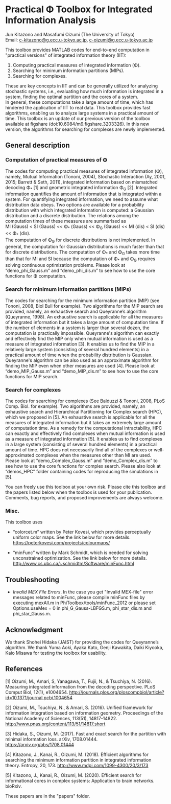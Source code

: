 # Practical &Phi; Toolbox for Integrated Information Analysis
Jun Kitazono and Masafumi Oizumi (The University of Tokyo) </br>
Email: c-kitazono@g.ecc.u-tokyo.ac.jp, c-oizumi@g.ecc.u-tokyo.ac.jp

This toolbox provides MATLAB codes for end-to-end computation in "practical versions" of integrated information theory (IIT): 
1. Computing practical measures of integrated information (&Phi;).
2. Searching for minimum information partitions (MIPs).
3. Searching for complexes.

These are key concepts in IIT and can be generally utilized for analyzing stochastic systems, i.e., evaluating how much information is integrated in a system, finding the optimal partition and the cores of a system. </br>
In general, these computations take a large amount of time, which has hindered the application of IIT to real data. This toolbox provides fast algorithms, enabling us to analyze large systems in a practical amount of time. This toolbox is an update of our previous version of the toolbox available at figshare (doi:10.6084/m9.figshare.3203326). In this new version, the algorithms for searching for complexes are newly implemented.  

 
## General description
 
### Computation of practical measures of &Phi;
The codes for computing practical measures of integrated information (&Phi;), namely, Mutual Information (Tononi, 2004), Stochastic Interaction (Ay, 2001, 2015; Barrett & Seth, 2011), integrated information based on mismatched decoding &Phi;<sub>\*</sub> [1] and geometric integrated information &Phi;<sub>G</sub> [2]. Integrated information quantifies the amount of information that is integrated within a system. For quantifying integrated information, we need to assume what distribution data obeys. Two options are available for a probability distribution with which integrated information is computed: a Gaussian distribution and a discrete distribution. The relations among the computation times of these measures are summarised as </br>
MI (Gauss) < SI (Gauss) << &Phi;<sub>\*</sub> (Gauss) << &Phi;<sub>G</sub> (Gauss) << MI (dis) < SI (dis) << &Phi;<sub>\*</sub> (dis). </br>
The computation of &Phi;<sub>G</sub> for discrete distributions is not implemented. 
In general, the computation for Gaussian distributions is much faster than that for discrete distributions. The computation of &Phi;<sub>\*</sub> and &Phi;<sub>G</sub> takes more time than that for MI and SI because the computation of &Phi;<sub>\*</sub> and &Phi;<sub>G</sub> requires solving continuous optimization problems. Please look at “demo_phi_Gauss.m” and “demo_phi_dis.m” to see how to use the core functions for &Phi; computation.

 
### Search for minimum information partitions (MIPs)
The codes for searching for the minimum information partition (MIP) (see Tononi, 2008, Biol Bull for example). Two algorithms for the MIP search are provided, namely, an exhaustive search and Queyranne’s algorithm (Queyranne, 1998). An exhaustive search is applicable for all the measures of integrated information but it takes a large amount of computation time. If the number of elements in a system is larger than several dozen, the computation is practically impossible. Queyranne's algorithm can exactly and effectively find the MIP only when mutual information is used as a measure of integrated information [3]. It enables us to find the MIP in a relatively large system (consisting of several hundred elements) in a practical amount of time when the probability distribution is Gaussian. Queyranne's algorithm can be also used as an approximate algorithm for finding the MIP even when other measures are used [4]. Please look at “demo_MIP_Gauss.m” and “demo_MIP_dis.m” to see how to use the core functions for MIP search.
 
### Search for complexes
The codes for searching for complexes (See Balduzzi & Tononi, 2008, PLoS Comp. Biol. for example). Two algorithms are provided, namely, an exhaustive search and Hierarchical Partitioning for Complex search (HPC), which we proposed in [5]. An exhaustive search is applicable for all the measures of integrated information but it takes an extremely large amount of computation time. As a remedy for the computational intractability, HPC can exactly and effectively find complexes when mutual information is used as a measure of integrated information [5]. It enables us to find complexes in a large system (consisting of several hundred elements) in a practical amount of time. HPC does not necessarily find all of the complexes or well-approximated complexes when the measures other than MI are used. Please look at “demo_Complex_Gauss.m” and “demo_Complex_dis.m” to see how to use the core functions for complex search. Please also look at “demos_HPC” folder containing codes for reproducing the simulations in [5].
 
You can freely use this toolbox at your own risk. Please cite this toolbox and the papers listed below when the toolbox is used for your publication. Comments, bug reports, and proposed improvements are always welcome. 
 
 
### Misc.
This toolbox uses 
- “colorcet.m” written by Peter Kovesi, which provides perceptually uniform color maps. See the link below for more details. 
https://peterkovesi.com/projects/colourmaps/ 
 
- “minFunc” written by Mark Schmidt, which is needed for solving unconstrained optimization. See the link below for more details. 
http://www.cs.ubc.ca/~schmidtm/Software/minFunc.html
 
 
## Troubleshooting
- *Invalid MEX File Errors*. In the case you get "Invalid MEX-file" error messages related to minFunc, please compile minFunc files by executing mexAll.m in PhiToolbox/tools/minFunc_2012 or please set Options.useMex = 0 in phi_G_Gauss-LBFGS.m, phi_star_dis.m and phi_star_Gauss.m.
 
 
## Acknowledgment
We thank Shohei Hidaka (JAIST) for providing the codes for Queyranne’s algorithm. We thank Yuma Aoki, Ayaka Kato, Genji Kawakita, Daiki Kiyooka, Kaio Misawa for testing the toolbox for usability.
 
## References
[1] Oizumi, M., Amari, S, Yanagawa, T., Fujii, N., & Tsuchiya, N. (2016). Measuring integrated information from the decoding perspective. PLoS Comput Biol, 12(1), e1004654. http://journals.plos.org/ploscompbiol/article?id=10.1371/journal.pcbi.1004654
 
[2] Oizumi, M., Tsuchiya, N., & Amari, S. (2016). Unified framework for information integration based on information geometry. Proceedings of the National Academy of Sciences, 113(51), 14817-14822. http://www.pnas.org/content/113/51/14817.short
 
[3] Hidaka, S., Oizumi, M. (2017). Fast and exact search for the partition with minimal information loss. arXiv, 1708.01444. https://arxiv.org/abs/1708.01444
 
[4] Kitazono, J., Kanai, R., Oizumi, M. (2018). Efficient algorithms for searching the minimum information partition in integrated information theory. Entropy, 20, 173.
http://www.mdpi.com/1099-4300/20/3/173
 
[5] Kitazono, J., Kanai, R., Oizumi, M. (2020). Efficient search for informational cores in complex systems: Application to brain networks. bioRxiv.
 
These papers are in the "papers" folder.





